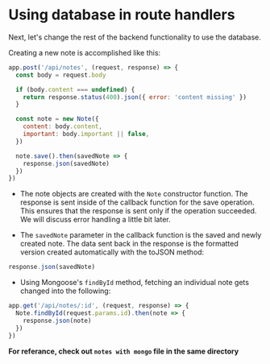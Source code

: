 # Using database in route handlers

Next, let's change the rest of the backend functionality to use the database.

Creating a new note is accomplished like this:

```js
app.post('/api/notes', (request, response) => {
  const body = request.body

  if (body.content === undefined) {
    return response.status(400).json({ error: 'content missing' })
  }

  const note = new Note({
    content: body.content,
    important: body.important || false,
  })

  note.save().then(savedNote => {
    response.json(savedNote)
  })
})
```

- The note objects are created with the `Note` constructor function. The response is sent inside of the callback function for the save operation. This ensures that the response is sent only if the operation succeeded. We will discuss error handling a little bit later.

- The `savedNote` parameter in the callback function is the saved and newly created note. The data sent back in the response is the formatted version created automatically with the toJSON method:

```js
response.json(savedNote)
```

- Using Mongoose's `findById` method, fetching an individual note gets changed into the following:

```js
app.get('/api/notes/:id', (request, response) => {
  Note.findById(request.params.id).then(note => {
    response.json(note)
  })
})
```

**For referance, check out `notes with mongo` file in the same directory**
